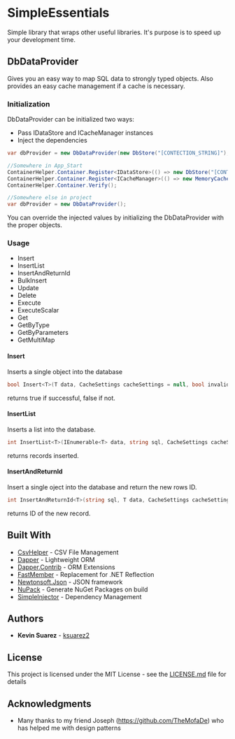# SimpleEssentials

Simple library that wraps other useful libraries. It's purpose is to speed up your development time.

## DbDataProvider

Gives you an easy way to map SQL data to strongly typed objects. Also provides an easy cache management if a cache is necessary.

### Initialization

DbDataProvider can be initialized two ways:
* Pass IDataStore and ICacheManager instances
* Inject the dependencies

```C#
var dbProvider = new DbDataProvider(new DbStore("[CONTECTION_STRING]"), new MemoryCacheManager());
```

```C#
//Somewhere in App_Start
ContainerHelper.Container.Register<IDataStore>(() => new DbStore("[CONTECTION_STRING]"));
ContainerHelper.Container.Register<ICacheManager>(() => new MemoryCacheManager());
ContainerHelper.Container.Verify();

//Somewhere else in project
var dbProvider = new DbDataProvider();
```
You can override the injected values by initializing the DbDataProvider with the proper objects.


### Usage
* Insert
* InsertList
* InsertAndReturnId
* BulkInsert
* Update
* Delete
* Execute
* ExecuteScalar
* Get
* GetByType
* GetByParameters
* GetMultiMap


#### Insert

Inserts a single object into the database

```C#
bool Insert<T>(T data, CacheSettings cacheSettings = null, bool invalidateCache = false) where T : class, new();
```
returns true if successful, false if not.

#### InsertList

Inserts a list into the database.

```C#
int InsertList<T>(IEnumerable<T> data, string sql, CacheSettings cacheSettings = null) where T : class, new();
```
returns records inserted.

#### InsertAndReturnId
Insert a single oject into the database and return the new rows ID.

```C#
int InsertAndReturnId<T>(string sql, T data, CacheSettings cacheSettings = null, bool invalidateCache = false) where T : class, new();
```
returns ID of the new record.

## Built With

* [CsvHelper](https://github.com/JoshClose/CsvHelper) - CSV File Management
* [Dapper](https://github.com/StackExchange/Dapper) - Lightweight ORM
* [Dapper.Contrib](https://github.com/StackExchange/Dapper) - ORM Extensions
* [FastMember](https://github.com/mgravell/fast-member) - Replacement for .NET Reflection
* [Newtonsoft.Json](https://www.newtonsoft.com/json) - JSON framework
* [NuPack](https://github.com/Virtuoze/NuPack) - Generate NuGet Packages on build
* [SimpleInjector](https://simpleinjector.org/index.html) - Dependency Management

## Authors

* **Kevin Suarez** - [ksuarez2](https://github.com/ksuarez2)

## License

This project is licensed under the MIT License - see the [LICENSE.md](LICENSE.md) file for details

## Acknowledgments

* Many thanks to my friend Joseph (https://github.com/TheMofaDe) who has helped me with design patterns
